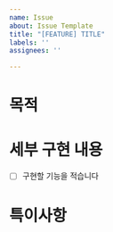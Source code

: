 ```yaml
---
name: Issue
about: Issue Template
title: "[FEATURE] TITLE"
labels: ''
assignees: ''

---
```


# 목적

# 세부 구현 내용

- [ ] 구현할 기능을 적습니다 

# 특이사항
